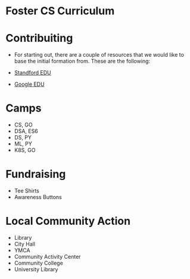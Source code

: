 # Foster CS Curriculum

# Contribuiting
- For starting out, there are a couple of resources that we would like to base the initial formation from. These are the following:

- [Standford EDU](https://codeinplace.stanford.edu/)
- [Google EDU](https://edu.google.com/intl/ALL_in/computer-science/)

# Camps
- CS, GO
- DSA, ES6
- DS, PY
- ML, PY
- K8S, GO

# Fundraising
- Tee Shirts
- Awareness Buttons

# Local Community Action
- Library
- City Hall
- YMCA
- Community Activity Center
- Community College
- University Library
